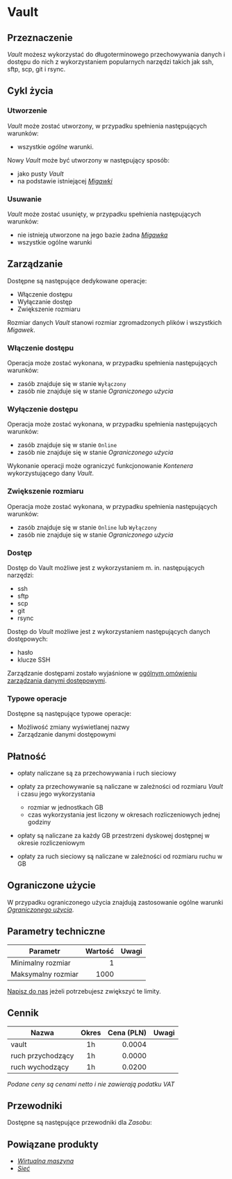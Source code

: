 # Vault

## Przeznaczenie

*Vault* możesz wykorzystać do długoterminowego przechowywania danych i dostępu do nich z wykorzystaniem popularnych narzędzi takich jak  ssh, sftp, scp, git i rsync.

## Cykl życia

### Utworzenie

*Vault* może zostać utworzony, w przypadku spełnienia następujących warunków: 

* wszystkie *ogólne* warunki.

Nowy *Vault* może być utworzony w następujący sposób:

* jako pusty *Vault*
* na podstawie istniejącej *[Migawki]()*

### Usuwanie

*Vault* może zostać usunięty, w przypadku spełnienia następujących warunków: 

 * nie istnieją utworzone na jego bazie żadna *[Migawka](/resource/storage/snapshot.md)*
 * wszystkie ogólne warunki

## Zarządzanie

Dostępne są następujące dedykowane operacje:

* Włączenie dostępu
* Wyłączanie dostęp
* Zwiększenie rozmiaru

Rozmiar danych *Vault* stanowi rozmiar zgromadzonych plików i wszystkich *Migawek*.

### Włączenie dostępu

Operacja może zostać wykonana, w przypadku spełnienia następujących warunków: 

* zasób znajduje się w stanie ```Wyłączony```
* zasób nie znajduje się w stanie *Ograniczonego użycia*

### Wyłączenie dostępu

Operacja może zostać wykonana, w przypadku spełnienia następujących warunków: 

* zasób znajduje się w stanie ```Online```
* zasób nie znajduje się w stanie *Ograniczonego użycia*

Wykonanie operacji może ograniczyć funkcjonowanie *Kontenera* wykorzystującego dany *Vault*.

### Zwiększenie rozmiaru

Operacja może zostać wykonana, w przypadku spełnienia następujących warunków: 

* zasób znajduje się w stanie ```Online``` lub ```Wyłączony```
* zasób nie znajduje się w stanie *Ograniczonego użycia*

### Dostęp

Dostęp do Vault możliwe jest z wykorzystaniem m. in. następujących narzędzi:

* ssh
* sftp
* scp
* git
* rsync

Dostęp do *Vault* możliwe jest z wykorzystaniem następujących danych dostępowych:

* hasło
* klucze SSH

Zarządzanie dostępami zostało wyjaśnione w [ogólnym omówieniu zarządzania danymi dostępowymi](/platform/resource.html#dane-dostepowe).

### Typowe operacje

Dostępne są następujące typowe operacje:

* Możliwość zmiany wyświetlanej nazwy
* Zarządzanie danymi dostępowymi

## Płatność

* opłaty naliczane są za przechowywania i ruch sieciowy

* opłaty za przechowywanie są naliczane w zależności od rozmiaru *Vault* i czasu jego wykorzystania

    * rozmiar w jednostkach GB
    * czas wykorzystania jest liczony w okresach rozliczeniowych jednej godziny

* opłaty są naliczane za każdy GB przestrzeni dyskowej dostępnej w okresie rozliczeniowym

* opłaty za ruch sieciowy są naliczane w zależności od rozmiaru ruchu w GB

## Ograniczone użycie

W przypadku ograniczonego użycia znajdują zastosowanie ogólne warunki *[Ograniczonego użycia](/platform/resource.md#ograniczone-uzycie)*.

<!-- partial-regions.md -->

## Parametry techniczne

Parametr              | Wartość | Uwagi
--------------------- | ------: | ---
Minimalny rozmiar     | 1       |
Maksymalny rozmiar    | 1000    |

[Napisz do nas](/about-us/contact.md) jeżeli potrzebujesz zwiększyć te limity.

## Cennik

Nazwa              | Okres  | Cena (PLN) | Uwagi
------------------ | :----: | ---------: | :----:
vault              |   1h   |     0.0004 | 
ruch przychodzący  |   1h   |     0.0000 | 
ruch wychodzący    |   1h   |     0.0200 |

<!-- //TODO: Add service for traffic -->
*Podane ceny są cenami netto i nie zawierają podatku VAT*

## Przewodniki

Dostępne są następujące przewodniki dla *Zasobu*:

<PageList path_re="guide/storage/vault/"/>

## Powiązane produkty

* *[Wirtualna maszyna](/resource/compute/virtual-machine.md)*
* *[Sieć](/resource/networking/network.md)*
